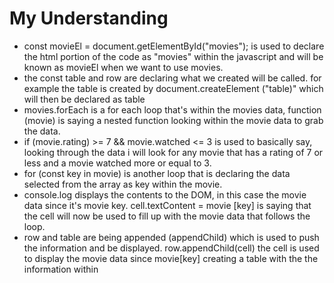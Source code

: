  # My Understanding
 -  const movieEl = document.getElementById("movies"); is used to declare the html portion of the code as "movies" within the javascript and will be known as movieEl when we want to use movies.
 - the const table and row are declaring what we created will be called. for example the table is created by document.createElement ("table)" which will then be declared as table
 - movies.forEach is a for each loop that's within the movies data, function (movie) is saying a nested function looking within the movie data to grab the data.
 - if (movie.rating) >= 7 && movie.watched <= 3 is used to basically say, looking through the data i will look for any movie that has a rating of 7 or less and a movie watched more or equal to 3.
 - for (const key in movie) is another loop that is declaring the data selected from the array as key within the movie.
 - console.log displays the contents to the DOM, in this case the movie data since it's movie key.
 cell.textContent = movie [key] is saying that the cell will now be used to fill up with the movie data that follows the loop.
 - row and table are being appended (appendChild) which is used to push the information and be displayed. row.appendChild(cell) the cell is used to display the movie data since movie[key] creating a table with the the information within
 
